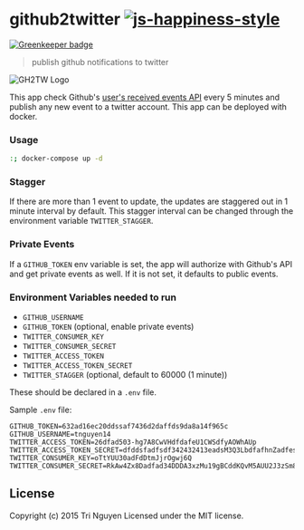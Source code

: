 # github2twitter [![js-happiness-style](https://img.shields.io/badge/code%20style-happiness-brightgreen.svg?style=flat-square)](https://github.com/JedWatson/happiness)

[![Greenkeeper badge](https://badges.greenkeeper.io/tnguyen14/github2twitter.svg)](https://greenkeeper.io/)

> publish github notifications to twitter

![GH2TW Logo](https://cdn.rawgit.com/tnguyen14/github2twitter/master/logo.svg 'GH2TW Logo')

This app check Github's [user's received events API](https://developer.github.com/v3/activity/events/#list-events-that-a-user-has-received) every 5 minutes and publish any new event to a twitter account. This app can be deployed with docker.

### Usage

```sh
:; docker-compose up -d
```

### Stagger
If there are more than 1 event to update, the updates are staggered out in 1 minute interval by default. This stagger interval can be changed through the environment variable `TWITTER_STAGGER`.

### Private Events
If a `GITHUB_TOKEN` env variable is set, the app will authorize with Github's API and get private events as well. If it is not set, it defaults to public events.

### Environment Variables needed to run

- `GITHUB_USERNAME`
- `GITHUB_TOKEN` (optional, enable private events)
- `TWITTER_CONSUMER_KEY`
- `TWITTER_CONSUMER_SECRET`
- `TWITTER_ACCESS_TOKEN`
- `TWITTER_ACCESS_TOKEN_SECRET`
- `TWITTER_STAGGER` (optional, default to 60000 (1 minute))

These should be declared in a `.env` file.

Sample `.env` file:

```
GITHUB_TOKEN=632ad16ec20ddssaf7436d2daffds9da8a14f965c
GITHUB_USERNAME=tnguyen14
TWITTER_ACCESS_TOKEN=26dfad503-hg7A8CwVHdfdafeU1CWSdfyAOWhAUp
TWITTER_ACCESS_TOKEN_SECRET=dfddsfadfsdf342432413eadsM3Q3LbdfafhnZadfesM
TWITTER_CONSUMER_KEY=oTtYUU30adFdDtmJjrOgwj6Q
TWITTER_CONSUMER_SECRET=RkAw4Zx8Dadfad34DDDA3xzMu19gBCddKQvM5AUU2J3zSm8
```

## License

Copyright (c) 2015 Tri Nguyen
Licensed under the MIT license.
